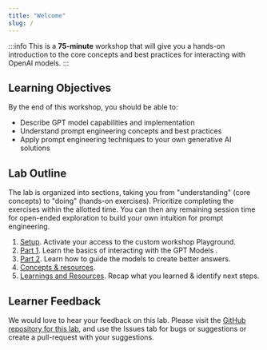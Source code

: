 ```yaml
---
title: "Welcome"
slug: /
---
```


:::info
This is a **75-minute** workshop that will give you a hands-on introduction to the core concepts and best practices for interacting with OpenAI models.
:::

## Learning Objectives

By the end of this workshop, you should be able to:

 - Describe GPT model capabilities and implementation
 - Understand prompt engineering concepts and best practices
 - Apply prompt engineering techniques to your own generative AI solutions


## Lab Outline

The lab is organized into sections, taking you from "understanding" (core concepts) to "doing" (hands-on exercises). Prioritize completing the exercises within the allotted time. You can then any remaining session time for open-ended exploration to build your own intuition for prompt engineering.

1. [Setup](/setup). Activate your access to the custom workshop Playground.
2. [Part 1](/Part-1-labs/Basic-Prompting). Learn the basics of interacting with the GPT Models .
3. [Part 2](/Part-2-labs/System-Message). Learn how to guide the models to ​create better answers.
4. [Concepts & resources](/ai-models).
5. [Learnings and Resources](/summary). Recap what you learned & identify next steps.


## Learner Feedback
We would love to hear your feedback on this lab. Please visit the [GitHub repository for this lab](https://github.com/microsoft/Workshop-Interact-with-OpenAI-models/), and use the Issues tab for bugs or suggestions or create a pull-request with your suggestions.
